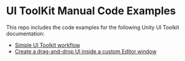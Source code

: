# UI ToolKit Manual Code Examples

This repo includes the code examples for the following Unity UI Toolkit documentation:

- [Simple UI Toolkit workflow](https://docs.unity3d.com/2022.1/Documentation/Manual/UIE-simple-ui-toolkit-workflow.html)
- [Create a drag-and-drop UI inside a custom Editor window](https://docs.unity3d.com/2022.1/Documentation/Manual/UIE-create-drag-and-drop-ui.html)

